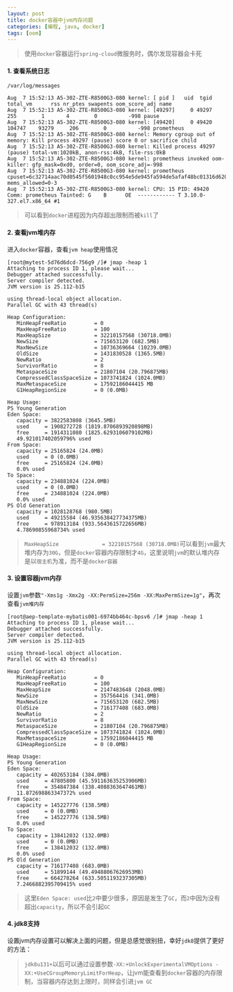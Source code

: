 ```yaml
---
layout: post
title: docker容器中jvm内存问题
categories: [编程, java, docker]
tags: [oom]
---
```



> 使用`docker`容器运行`spring-cloud`微服务时，偶尔发现容器会卡死

#### 1. 查看系统日志

`/var/log/messages`

```
Aug  7 15:52:13 A5-302-ZTE-R8500G3-080 kernel: [ pid ]   uid  tgid total_vm      rss nr_ptes swapents oom_score_adj name
Aug  7 15:52:13 A5-302-ZTE-R8500G3-080 kernel: [49297]     0 49297      255        1       4        0          -998 pause
Aug  7 15:52:13 A5-302-ZTE-R8500G3-080 kernel: [49420]     0 49420   104747    93279     206        0          -998 prometheus
Aug  7 15:52:13 A5-302-ZTE-R8500G3-080 kernel: Memory cgroup out of memory: Kill process 49297 (pause) score 0 or sacrifice child
Aug  7 15:52:13 A5-302-ZTE-R8500G3-080 kernel: Killed process 49297 (pause) total-vm:1020kB, anon-rss:4kB, file-rss:0kB
Aug  7 15:52:13 A5-302-ZTE-R8500G3-080 kernel: prometheus invoked oom-killer: gfp_mask=0xd0, order=0, oom_score_adj=-998
Aug  7 15:52:13 A5-302-ZTE-R8500G3-080 kernel: prometheus cpuset=6c32714aac70d0545f5601948c0cc954e5de945fa594de5afaf48bc01316d620 mems_allowed=0-3
Aug  7 15:52:13 A5-302-ZTE-R8500G3-080 kernel: CPU: 15 PID: 49420 Comm: prometheus Tainted: G    B      OE  ------------ T 3.10.0-327.el7.x86_64 #1
```

> 可以看到`docker`进程因为内存超出限制而被`kill`了

#### 2. 查看jvm堆内存

进入`docker`容器，查看`jvm heap`使用情况

```
[root@mytest-5d76d6dcd-756g9 /]# jmap -heap 1
Attaching to process ID 1, please wait...
Debugger attached successfully.
Server compiler detected.
JVM version is 25.112-b15

using thread-local object allocation.
Parallel GC with 43 thread(s)

Heap Configuration:
   MinHeapFreeRatio         = 0
   MaxHeapFreeRatio         = 100
   MaxHeapSize              = 32210157568 (30718.0MB)
   NewSize                  = 715653120 (682.5MB)
   MaxNewSize               = 10736369664 (10239.0MB)
   OldSize                  = 1431830528 (1365.5MB)
   NewRatio                 = 2
   SurvivorRatio            = 8
   MetaspaceSize            = 21807104 (20.796875MB)
   CompressedClassSpaceSize = 1073741824 (1024.0MB)
   MaxMetaspaceSize         = 17592186044415 MB
   G1HeapRegionSize         = 0 (0.0MB)

Heap Usage:
PS Young Generation
Eden Space:
   capacity = 3822583808 (3645.5MB)
   used     = 1908272728 (1819.8706893920898MB)
   free     = 1914311080 (1825.6293106079102MB)
   49.921017402059796% used
From Space:
   capacity = 25165824 (24.0MB)
   used     = 0 (0.0MB)
   free     = 25165824 (24.0MB)
   0.0% used
To Space:
   capacity = 234881024 (224.0MB)
   used     = 0 (0.0MB)
   free     = 234881024 (224.0MB)
   0.0% used
PS Old Generation
   capacity = 1028128768 (980.5MB)
   used     = 49215584 (46.935638427734375MB)
   free     = 978913184 (933.5643615722656MB)
   4.78690855968734% used
```

> `MaxHeapSize              = 32210157568 (30718.0MB)`可以看到`jvm`最大堆内存为`30G`，但是`docker`容器内存限制才`4G`，这里说明`jvm`的默认堆内存是以`宿主机`为准，而不是`docker容器`

#### 3. 设置容器jvm内存

设置`jvm`参数`"-Xms1g -Xmx2g -XX:PermSize=256m -XX:MaxPermSize=1g"`，再次查看`jvm堆内存`

```
[root@aep-template-mybatis001-6974bb464c-bpsv6 /]# jmap -heap 1
Attaching to process ID 1, please wait...
Debugger attached successfully.
Server compiler detected.
JVM version is 25.112-b15

using thread-local object allocation.
Parallel GC with 43 thread(s)

Heap Configuration:
   MinHeapFreeRatio         = 0
   MaxHeapFreeRatio         = 100
   MaxHeapSize              = 2147483648 (2048.0MB)
   NewSize                  = 357564416 (341.0MB)
   MaxNewSize               = 715653120 (682.5MB)
   OldSize                  = 716177408 (683.0MB)
   NewRatio                 = 2
   SurvivorRatio            = 8
   MetaspaceSize            = 21807104 (20.796875MB)
   CompressedClassSpaceSize = 1073741824 (1024.0MB)
   MaxMetaspaceSize         = 17592186044415 MB
   G1HeapRegionSize         = 0 (0.0MB)

Heap Usage:
PS Young Generation
Eden Space:
   capacity = 402653184 (384.0MB)
   used     = 47805800 (45.591163635253906MB)
   free     = 354847384 (338.4088363647461MB)
   11.872698863347372% used
From Space:
   capacity = 145227776 (138.5MB)
   used     = 0 (0.0MB)
   free     = 145227776 (138.5MB)
   0.0% used
To Space:
   capacity = 138412032 (132.0MB)
   used     = 0 (0.0MB)
   free     = 138412032 (132.0MB)
   0.0% used
PS Old Generation
   capacity = 716177408 (683.0MB)
   used     = 51899144 (49.49488067626953MB)
   free     = 664278264 (633.5051193237305MB)
   7.2466882395709415% used
```

> 这里`Eden Space: used`比`2`中要少很多，原因是发生了`GC`，而`2`中因为没有超出`capacity`，所以不会引起`GC`

#### 4. jdk8支持

设置jvm内存设置可以解决上面的问题，但是总感觉很别扭，幸好`jdk8`提供了更好的方法：

> `jdk8u131+`以后可以通过设置参数`-XX:+UnlockExperimentalVMOptions -XX:+UseCGroupMemoryLimitForHeap`，让jvm能查看到`docker`容器的内存限制，当容器内存达到上限时，同样会引进`jvm GC`
